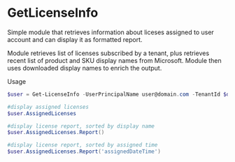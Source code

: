 # GetLicenseInfo
Simple module that retrieves information about liceses assigned to user account and can display it as formatted report.

Module retrieves list of licenses subscribed by a tenant, plus retrieves recent list of product and SKU display names from Microsoft. Module then uses downloaded display names to enrich the output.

Usage
```powershell
$user = Get-LicenseInfo -UserPrincipalName user@domain.com -TenantId $domain.com

#display assigned licenses
$user.AssignedLicenses

#display license report, sorted by display name
$user.AssignedLicenses.Report()

#display license report, sorted by assigned time
$user.AssignedLicenses.Report('assignedDateTime')

```
